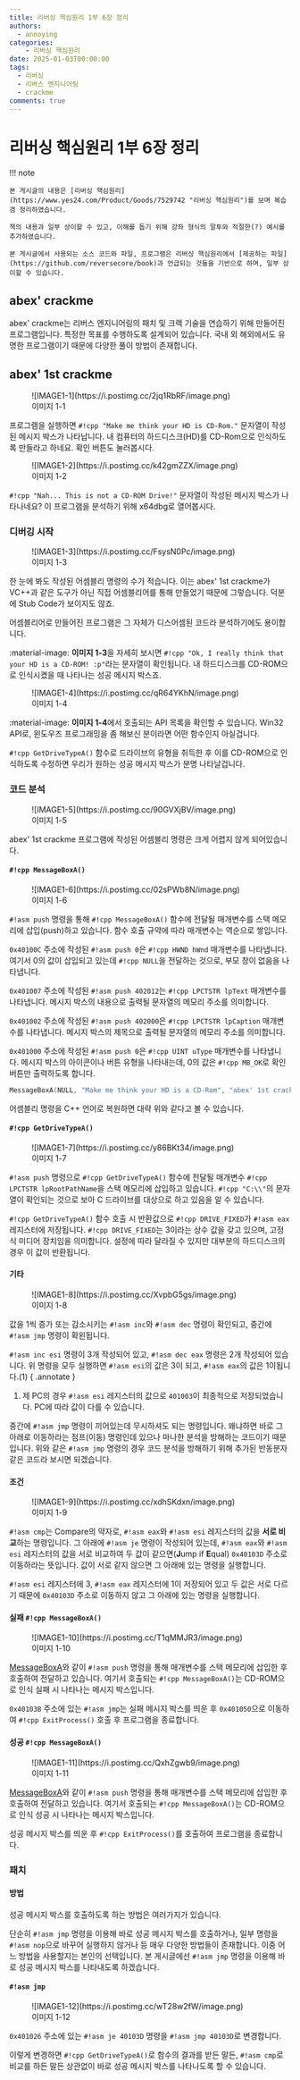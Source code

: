 ```yaml
---
title: 리버싱 핵심원리 1부 6장 정리
authors:
  - annoying
categories:
    - 리버싱 핵심원리
date: 2025-01-03T00:00:00
tags:
  - 리버싱
  - 리버스 엔지니어링
  - crackme
comments: true
---
```


<!-- more -->

# 리버싱 핵심원리 1부 6장 정리

!!! note

    본 게시글의 내용은 [리버싱 핵심원리](https://www.yes24.com/Product/Goods/7529742 "리버싱 핵심원리")를 보며 복습 겸 정리하였습니다.

    책의 내용과 일부 상이할 수 있고, 이해를 돕기 위해 강좌 형식의 말투와 적절한(?) 예시를 추가하였습니다.

    본 게시글에서 사용되는 소스 코드와 파일, 프로그램은 리버싱 핵심원리에서 [제공하는 파일](https://github.com/reversecore/book)과 언급되는 것들을 기반으로 하며, 일부 상이할 수 있습니다.

## abex' crackme
abex' crackme는 리버스 엔지니어링의 패치 및 크랙 기술을 연습하기 위해 만들어진 프로그램입니다. 특정한 목표를 수행하도록 설계되어 있습니다. 국내 외 해외에서도 유명한 프로그램이기 때문에 다양한 풀이 방법이 존재합니다.

## abex' 1st crackme
<figure markdown="span">
  ![IMAGE1-1](https://i.postimg.cc/2jq1RbRF/image.png)
  <figcaption>이미지 1-1</figcaption>
</figure>

프로그램을 실행하면 `#!cpp "Make me think your HD is CD-Rom."` 문자열이 작성된 메시지 박스가 나타납니다. 내 컴퓨터의 하드디스크(HD)를 CD-Rom으로 인식하도록 만들라고 하네요. 확인 버튼도 눌러봅시다.

<figure markdown="span">
  ![IMAGE1-2](https://i.postimg.cc/k42gmZZX/image.png)
  <figcaption>이미지 1-2</figcaption>
</figure>

`#!cpp "Nah... This is not a CD-ROM Drive!"` 문자열이 작성된 메시지 박스가 나타나네요? 이 프로그램을 분석하기 위해 x64dbg로 열어봅시다.

### 디버깅 시작
<figure markdown="span">
  ![IMAGE1-3](https://i.postimg.cc/FsysN0Pc/image.png)
  <figcaption>이미지 1-3</figcaption>
</figure>

한 눈에 봐도 작성된 어셈블리 명령의 수가 적습니다. 이는 abex' 1st crackme가 VC++과 같은 도구가 아닌 직접 어셈블리어를 통해 만들었기 때문에 그렇습니다. 덕분에 Stub Code가 보이지도 않죠.

어셈블리어로 만들어진 프로그램은 그 자체가 디스어셈된 코드라 분석하기에도 용이합니다.

<span>:material-image: <b>이미지 1-3</b></span>을 자세히 보시면 `#!cpp "Ok, I really think that your HD is a CD-ROM! :p"`라는 문자열이 확인됩니다. 내 하드디스크를 CD-ROM으로 인식시켰을 때 나타나는 성공 메시지 박스죠.

<figure markdown="span">
  ![IMAGE1-4](https://i.postimg.cc/qR64YKhN/image.png)
  <figcaption>이미지 1-4</figcaption>
</figure>

<span>:material-image: <b>이미지 1-4</b></span>에서 호출되는 API 목록을 확인할 수 있습니다. Win32 API로, 윈도우즈 프로그래밍을 좀 해보신 분이라면 어떤 함수인지 아실겁니다.

`#!cpp GetDriveTypeA()` 함수로 드라이브의 유형을 취득한 후 이를 CD-ROM으로 인식하도록 수정하면 우리가 원하는 성공 메시지 박스가 분명 나타날겁니다.

### 코드 분석
<figure markdown="span">
  ![IMAGE1-5](https://i.postimg.cc/90GVXjBV/image.png)
  <figcaption>이미지 1-5</figcaption>
</figure>

abex' 1st crackme 프로그램에 작성된 어셈블리 명령은 크게 어렵지 않게 되어있습니다.

#### `#!cpp MessageBoxA()`
<figure markdown="span">
  ![IMAGE1-6](https://i.postimg.cc/02sPWb8N/image.png)
  <figcaption>이미지 1-6</figcaption>
</figure>

`#!asm push` 명령을 통해 `#!cpp MessageBoxA()` 함수에 전달될 매개변수를 스택 메모리에 삽입(push)하고 있습니다. 함수 호츌 규약에 따라 매개변수는 역순으로 쌓입니다.

`0x40100C` 주소에 작성된 `#!asm push 0`은 `#!cpp HWND hWnd` 매개변수를 나타냅니다. 여기서 0의 값이 삽입되고 있는데 `#!cpp NULL`을 전달하는 것으로, 부모 창이 없음을 나타냅니다.

`0x401007` 주소에 작성된 `#!asm push 402012`는 `#!cpp LPCTSTR lpText` 매개변수를 나타냅니다. 메시지 박스의 내용으로 출력될 문자열의 메모리 주소를 의미합니다.

`0x401002` 주소에 작성된 `#!asm push 402000`은 `#!cpp LPCTSTR lpCaption` 매개변수를 나타냅니다. 메시지 박스의 제목으로 출력될 문자열의 메모리 주소를 의미합니다.

`0x401000` 주소에 작성된 `#!asm push 0`은 `#!cpp UINT uType` 매개변수를 나타냅니다. 메시지 박스의 아이콘이나 버튼 유형을 나타내는데, 0의 값은 `#!cpp MB_OK`로 확인 버튼만 출력하도록 합니다.

```cpp title="MessageBox.cpp" linenums="1"
MessageBoxA(NULL, "Make me think your HD is a CD-Rom", "abex' 1st crackme", MB_OK);
```

어셈블리 명령을 C++ 언어로 복원하면 대략 위와 같다고 볼 수 있습니다.

#### `#!cpp GetDriveTypeA()`
<figure markdown="span">
  ![IMAGE1-7](https://i.postimg.cc/y86BKt34/image.png)
  <figcaption>이미지 1-7</figcaption>
</figure>

`#!asm push` 명령으로 `#!cpp GetDriveTypeA()` 함수에 전달될 매개변수 `#!cpp LPCTSTR lpRootPathName`을 스택 메모리에 삽입하고 있습니다. `#!cpp "C:\\"`의 문자열이 확인되는 것으로 보아 C 드라이브를 대상으로 하고 있음을 알 수 있습니다.

`#!cpp GetDriveTypeA()` 함수 호출 시 반환값으로 `#!cpp DRIVE_FIXED`가 `#!asm eax` 레지스터에 저장됩니다. `#!cpp DRIVE_FIXED`는 3이라는 상수 값을 갖고 있으며, 고정식 미디어 장치임을 의미합니다. 설정에 따라 달라질 수 있지만 대부분의 하드디스크의 경우 이 값이 반환됩니다.

#### 기타
<figure markdown="span">
  ![IMAGE1-8](https://i.postimg.cc/XvpbG5gs/image.png)
  <figcaption>이미지 1-8</figcaption>
</figure>

값을 1씩 증가 또는 감소시키는 `#!asm inc`와 `#!asm dec` 명령이 확인되고, 중간에 `#!asm jmp` 명령이 확왼됩니다.

`#!asm inc esi` 명령이 3개 작성되어 있고, `#!asm dec eax` 명령은 2개 작성되어 있습니다. 위 명령을 모두 실행하면 `#!asm esi`의 값은 3이 되고, `#!asm eax`의 값은 1이됩니다.(1)
{ .annotate }

1.  제 PC의 경우 `#!asm esi` 레지스터의 값으로 `401003`이 최종적으로 저장되었습니다. PC에 따라 값이 다를 수 있습니다.

중간에 `#!asm jmp` 명령이 끼어있는데 무시하셔도 되는 명령입니다. 왜냐하면 바로 그 아래로 이동하라는 점프(이동) 명령인데 있으나 마나한 분석을 방해하는 코드이기 때문입니다. 위와 같은 `#!asm jmp` 명령의 경우 코드 분석을 방해하기 위해 추가된 반동분자 같은 코드라 보시면 되겠습니다.

#### 조건
<figure markdown="span">
  ![IMAGE1-9](https://i.postimg.cc/xdhSKdxn/image.png)
  <figcaption>이미지 1-9</figcaption>
</figure>

`#!asm cmp`는 Compare의 약자로, `#!asm eax`와 `#!asm esi` 레지스터의 값을 **서로 비교**하는 명령입니다. 그 아래에 `#!asm je` 명령이 작성되어 있는데, `#!asm eax`와 `#!asm esi` 레지스터의 값을 서로 비교하여 두 값이 같으면(**J**ump if **E**qual) `0x40103D` 주소로 이동하라는 뜻입니다. 값이 서로 같지 않으면 그 아래에 있는 명령을 실행합니다.

`#!asm esi` 레지스터에 3, `#!asm eax` 레지스터에 1이 저장되어 있고 두 값은 서로 다르기 때문에 `0x40103D` 주소로 이동하지 않고 그 아래에 있는 명령을 실행합니다.

#### 실패 `#!cpp MessageBoxA()`
<figure markdown="span">
  ![IMAGE1-10](https://i.postimg.cc/T1qMMJR3/image.png)
  <figcaption>이미지 1-10</figcaption>
</figure>

[MessageBoxA](#messageboxa)와 같이 `#!asm push` 명령을 통해 매개변수를 스택 메모리에 삽입한 후 호출하여 전달하고 있습니다. 여기서 호출되는 `#!cpp MessageBoxA()`는 CD-ROM으로 인식 실패 시 나타나는 메시지 박스입니다.

`0x40103B` 주소에 있는 `#!asm jmp`는 실패 메시지 박스를 띄운 후 `0x401050`으로 이동하여 `#!cpp ExitProcess()` 호출 후 프로그램을 종료합니다.

#### 성공 `#!cpp MessageBoxA()`
<figure markdown="span">
  ![IMAGE1-11](https://i.postimg.cc/QxhZgwb9/image.png)
  <figcaption>이미지 1-11</figcaption>
</figure>

[MessageBoxA](#messageboxa)와 같이 `#!asm push` 명령을 통해 매개변수를 스택 메모리에 삽입한 후 호출하여 전달하고 있습니다. 여기서 호출되는 `#!cpp MessageBoxA()`는 CD-ROM으로 인식 성공 시 나타나는 메시지 박스입니다.

성공 메시지 박스를 띄운 후 `#!cpp ExitProcess()`를 호출하여 프로그램을 종료합니다.

### 패치
#### 방법
성공 메시지 박스를 호출하도록 하는 방법은 여러가지가 있습니다.

단순히 `#!asm jmp` 명령을 이용해 바로 성공 메시지 박스를 호출하거나, 일부 명령을 `#!asm nop`으로 바꾸어 실행하지 않거나 등 매우 다양한 방법들이 존재합니다. 이중 어느 방법을 사용할지는 본인의 선택입니다. 본 게시글에선 `#!asm jmp` 명령을 이용해 바로 성공 메시지 박스를 나타내도록 하겠습니다.

#### `#!asm jmp`
<figure markdown="span">
  ![IMAGE1-12](https://i.postimg.cc/wT28w2fW/image.png)
  <figcaption>이미지 1-12</figcaption>
</figure>

`0x401026` 주소에 있는 `#!asm je 40103D` 명령을 `#!asm jmp 40103D`로 변경합니다.

이렇게 변경하면 `#!cpp GetDriveTypeA()`로 함수의 결과를 받든 말든, `#!asm cmp`로 비교를 하든 말든 상관없이 바로 성공 메시지 박스를 나타나도록 할 수 있습니다.